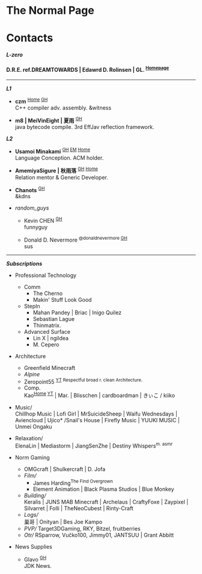

# The Normal Page


# Contacts

***L-zero***
#### D.R.E. ref.DREAMTOWARDS | Edawrd D. Rolinsen | GL. <sup>[Homepage]()</sup>

---


***L1***

- **czm** <sup>[Home](http://czm.sfclub.cc/archives/) [GH](http://czm.sfclub.cc/archives/) </sup>  
C++ compiler adv. assembly. &witness

-  **m8 | MeiVinEight | 夏雨** <sup>[GH](MeiVinEight)</sup>  
java bytecode compile. 3rd EffJav reflection framework.

***L2***

- **Usamoi Minakami** <sup>[GH](https://github.com/Usamoi) [EM](usamoi@outlook.com) [Home](https://usamoi.com/) </sup>  
Language Conception. ACM holder.

- **AmemiyaSigure | 秋雨落** <sup>[GH](https://github.com/AmemiyaSigure) [Home](https://blog.rain.cx/) </sup>  
Relation mentor & Generic Developer.

- **Chanots** <sup>[GH](https://github.com/G0ld2N) </sup>  
&kdns  

- *random_guys*
  - Kevin CHEN <sup>[GH](https://github.com/KevinZonda) </sup>  
    funnyguy

  - Donald D. Nevermore <sup>@donaldnevermore [GH](https://github.com/donaldnevermore) </sup>  
  sus

---

***Subscriptions***

- Professional Technology
  - Comm
    - The Cherno
    - Makin' Stuff Look Good
  - StepIn
    - Mahan Pandey | Briac | Inigo Quilez
    - Sebastian Lague
    - Thinmatrix.
  - Advanced Surface
    - Lin X | ngildea
    - M. Cepero



- Architecture
  - Greenfield Minecraft
  - *Alpine*
  - Zeropoint55 <sup>[YT](https://www.youtube.com/channel/UC9SmMEm_jEWD03AJuH-0xow) Respectful broad r. clean Architecture.</sup>   
  - Comp.  
    Kao<sup>[Home](https://beacons.page/kaomc) [YT](https://www.youtube.com/channel/UCmvcFn2ktjXO-BRCSc1AnoQ)</sup> | Mar. | Blisschen | cardboardman | きぃこ / kiiko

- Music/  
  Chillhop Music | Lofi Girl | MrSuicideSheep | Waifu Wednesdays | Aviencloud | Ujico\* /Snail's House | Firefly Music | YUUKI MUSIC | Unmei Ongaku
- Relaxation/  
  ElenaLin | Mediastorm | JiangSenZhe | Destiny Whispers<sup>m. asmr</sup>

- Norm Gaming
  - OMGcraft | Shulkercraft | D. Jofa
  - *Film/*
    - James Harding<sup>The Find Overgrown</sup>
    - Element Animation \| Black Plasma Studios \| Blue Monkey
  - *Building/*  
    Keralis | JUNS MAB Minecraft | Archelaus | CraftyFoxe | Zaypixel | Silvarret | Folli | TheNeoCubest | Rinty-Craft
  - *Logs/*  
    巢哥 | Onityan | Bes Joe Kampo
  - *PVP/* Target3DGaming, RKY, Bitzel, fruitberries
  - *Otr/* RSparrow, Vučko100, Jimmy01, JANTSUU \| Grant Abbitt

- News Supplies

  - Glavo  <sup>[GH](https://github.com/Glavo) </sup>  
  JDK News.


